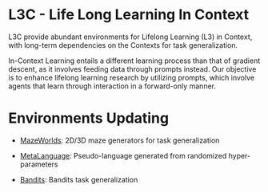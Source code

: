 # L3C - Life Long Learning In Context

L3C provide abundant environments for Lifelong Learning (L3) in Context, with long-term dependencies on the Contexts for task generalization.

In-Context Learning entails a different learning process than that of gradient descent, as it involves feeding data through prompts instead. Our objective is to enhance lifelong learning research by utilizing prompts, which involve agents that learn through interaction in a forward-only manner.

# Environments Updating

- [MazeWorlds](l3c/mazeworld): 2D/3D maze generators for task generalization

- [MetaLanguage](l3c/metalang): Pseudo-language generated from randomized hyper-parameters

- [Bandits](l3c/bandits): Bandits task generalization
